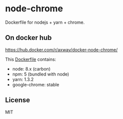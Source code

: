 # node-chrome

Dockerfile for nodejs + yarn + chrome.

## On docker hub

https://hub.docker.com/r/axway/docker-node-chrome/

This [Dockerfile](~/Dockerfile) contains:

- node: 8.x (carbon)
- npm: 5 (bundled with node)
- yarn: 1.3.2
- google-chrome: stable

## License
MIT
